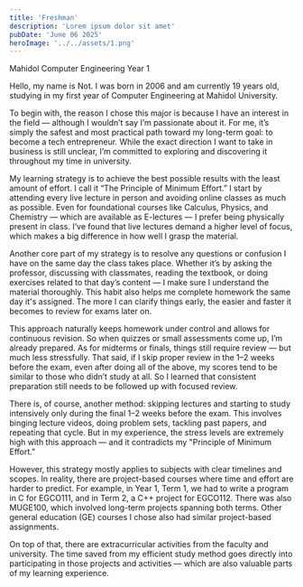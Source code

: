 ```yaml
---
title: 'Freshman'
description: 'Lorem ipsum dolor sit amet'
pubDate: 'June 06 2025'
heroImage: '../../assets/1.png'
---
```

Mahidol Computer Engineering Year 1

Hello, my name is Not. I was born in 2006 and am currently 19 years old, studying in my first year of Computer Engineering at Mahidol University.

To begin with, the reason I chose this major is because I have an interest in the field — although I wouldn’t say I’m passionate about it. For me, it’s simply the safest and most practical path toward my long-term goal: to become a tech entrepreneur. While the exact direction I want to take in business is still unclear, I’m committed to exploring and discovering it throughout my time in university.

My learning strategy is to achieve the best possible results with the least amount of effort. I call it “The Principle of Minimum Effort.” I start by attending every live lecture in person and avoiding online classes as much as possible. Even for foundational courses like Calculus, Physics, and Chemistry — which are available as E-lectures — I prefer being physically present in class. I’ve found that live lectures demand a higher level of focus, which makes a big difference in how well I grasp the material.

Another core part of my strategy is to resolve any questions or confusion I have on the same day the class takes place. Whether it’s by asking the professor, discussing with classmates, reading the textbook, or doing exercises related to that day’s content — I make sure I understand the material thoroughly. This habit also helps me complete homework the same day it's assigned. The more I can clarify things early, the easier and faster it becomes to review for exams later on.

This approach naturally keeps homework under control and allows for continuous revision. So when quizzes or small assessments come up, I’m already prepared. As for midterms or finals, things still require review — but much less stressfully. That said, if I skip proper review in the 1–2 weeks before the exam, even after doing all of the above, my scores tend to be similar to those who didn’t study at all. So I learned that consistent preparation still needs to be followed up with focused review.

There is, of course, another method: skipping lectures and starting to study intensively only during the final 1–2 weeks before the exam. This involves binging lecture videos, doing problem sets, tackling past papers, and repeating that cycle. But in my experience, the stress levels are extremely high with this approach — and it contradicts my "Principle of Minimum Effort."

However, this strategy mostly applies to subjects with clear timelines and scopes. In reality, there are project-based courses where time and effort are harder to predict. For example, in Year 1, Term 1, we had to write a program in C for EGCO111, and in Term 2, a C++ project for EGCO112. There was also MUGE100, which involved long-term projects spanning both terms. Other general education (GE) courses I chose also had similar project-based assignments.

On top of that, there are extracurricular activities from the faculty and university. The time saved from my efficient study method goes directly into participating in those projects and activities — which are also valuable parts of my learning experience.

